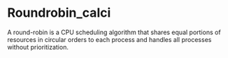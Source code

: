 # Roundrobin_calci
A round-robin is a CPU scheduling algorithm that shares equal portions of resources in circular orders to each process and handles all processes without prioritization.
